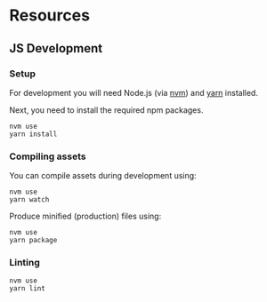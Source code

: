 # Resources

## JS Development

### Setup

For development you will need Node.js (via [nvm](https://github.com/nvm-sh/nvm)) and [yarn](https://yarnpkg.com/) installed.

Next, you need to install the required npm packages.

```shell
nvm use
yarn install
```

### Compiling assets

You can compile assets during development using:

```shell
nvm use
yarn watch
```

Produce minified (production) files using:

```shell
nvm use
yarn package
```

### Linting

```shell
nvm use
yarn lint
```
